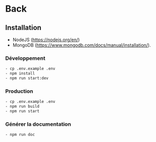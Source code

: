 # Back

## Installation

- NodeJS (https://nodejs.org/en/)
- MongoDB (https://www.mongodb.com/docs/manual/installation/).

### Développement

```bash
- cp .env.example .env
- npm install
- npm run start:dev
```

### Production

```bash
- cp .env.example .env
- npm run build
- npm run start
```

### Générer la documentation
  
```bash
- npm run doc
```
